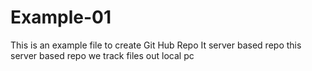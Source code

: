 # Example-01
This is an example file to create Git Hub Repo
It server based repo
this server based repo we track files out local pc